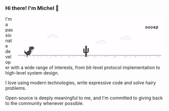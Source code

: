 ### Hi there! I'm Michel 👋

<picture>
  <source media="(prefers-color-scheme: dark)" srcset="https://raw.githubusercontent.com/RustedBones/RustedBones/master/assets/dino_dark.gif">
  <img align="right" src="https://raw.githubusercontent.com/RustedBones/RustedBones/master/assets/dino.gif">
</picture>

I'm a passionate developer with a wide range of interests, from bit-level protocol implementation to high-level system design.

I love using modern technologies, write expressive code and solve hairy problems.

Open-source is deeply meaningful to me, and I'm committed to giving back to the community whenever possible.
